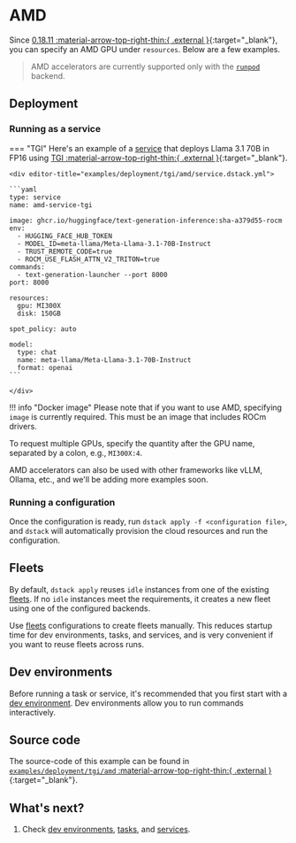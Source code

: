 # AMD

Since [0.18.11 :material-arrow-top-right-thin:{ .external }](https://github.com/dstackai/dstack/releases/0.18.11rc1){:target="_blank"},
you can specify an AMD GPU under `resources`. Below are a few examples.

> AMD accelerators are currently supported only with the [`runpod`](https://dstack.ai/docs/reference/server/config.yml/#runpod) backend.

## Deployment

### Running as a service

=== "TGI"
    Here's an example of a [service](https://dstack.ai/docs/services) that deploys
    Llama 3.1 70B in FP16 using [TGI :material-arrow-top-right-thin:{ .external }](https://huggingface.co/docs/text-generation-inference/en/installation_amd){:target="_blank"}.
    
    <div editor-title="examples/deployment/tgi/amd/service.dstack.yml"> 
    
    ```yaml
    type: service
    name: amd-service-tgi
    
    image: ghcr.io/huggingface/text-generation-inference:sha-a379d55-rocm
    env:
      - HUGGING_FACE_HUB_TOKEN
      - MODEL_ID=meta-llama/Meta-Llama-3.1-70B-Instruct
      - TRUST_REMOTE_CODE=true
      - ROCM_USE_FLASH_ATTN_V2_TRITON=true
    commands:
      - text-generation-launcher --port 8000
    port: 8000
    
    resources:
      gpu: MI300X
      disk: 150GB
    
    spot_policy: auto
    
    model:
      type: chat
      name: meta-llama/Meta-Llama-3.1-70B-Instruct
      format: openai
    ```
    
    </div>

!!! info "Docker image"
    Please note that if you want to use AMD, specifying `image` is currently required. This must be an image that includes
    ROCm drivers.

To request multiple GPUs, specify the quantity after the GPU name, separated by a colon, e.g., `MI300X:4`.

AMD accelerators can also be used with other frameworks like vLLM, Ollama, etc., and we'll be adding more examples soon.

### Running a configuration

Once the configuration is ready, run `dstack apply -f <configuration file>`, and `dstack` will automatically provision the
cloud resources and run the configuration.

## Fleets

By default, `dstack apply` reuses `idle` instances from one of the existing [fleets](https://dstack.ai/docs/fleets).
If no `idle` instances meet the requirements, it creates a new fleet using one of the configured backends.

Use [fleets](https://dstack.ai/docs/fleets.md) configurations to create fleets manually. This reduces startup time for dev environments,
tasks, and services, and is very convenient if you want to reuse fleets across runs.

## Dev environments

Before running a task or service, it's recommended that you first start with
a [dev environment](https://dstack.ai/docs/dev-environments). Dev environments
allow you to run commands interactively.

## Source code

The source-code of this example can be found in 
[`examples/deployment/tgi/amd` :material-arrow-top-right-thin:{ .external }](https://github.com/dstackai/dstack/blob/master/examples/deployment/tgi/amd){:target="_blank"}.

## What's next?

1. Check [dev environments](https://dstack.ai/docs/dev-environments), [tasks](https://dstack.ai/docs/tasks), and
   [services](https://dstack.ai/docs/services).